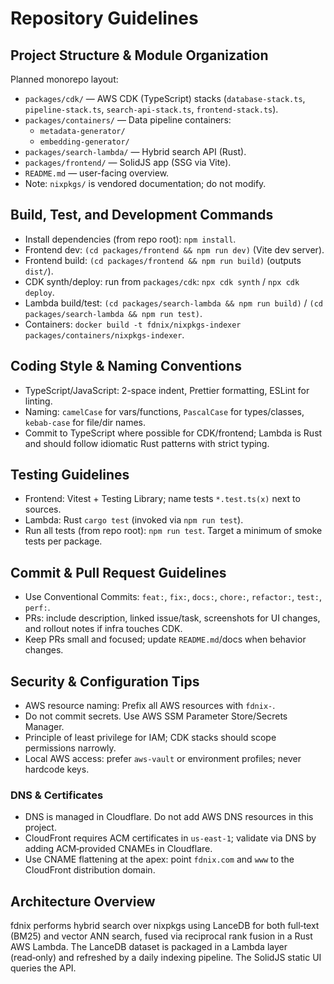 # Repository Guidelines

## Project Structure & Module Organization

Planned monorepo layout:

- `packages/cdk/` — AWS CDK (TypeScript) stacks (`database-stack.ts`, `pipeline-stack.ts`, `search-api-stack.ts`, `frontend-stack.ts`).
- `packages/containers/` — Data pipeline containers:
  - `metadata-generator/`
  - `embedding-generator/`
- `packages/search-lambda/` — Hybrid search API (Rust).
- `packages/frontend/` — SolidJS app (SSG via Vite).
- `README.md` — user-facing overview.
- Note: `nixpkgs/` is vendored documentation; do not modify.

## Build, Test, and Development Commands

- Install dependencies (from repo root): `npm install`.
- Frontend dev: `(cd packages/frontend && npm run dev)` (Vite dev server).
- Frontend build: `(cd packages/frontend && npm run build)` (outputs `dist/`).
- CDK synth/deploy: run from `packages/cdk`: `npx cdk synth` / `npx cdk deploy`.
- Lambda build/test: `(cd packages/search-lambda && npm run build)` / `(cd packages/search-lambda && npm run test)`.
- Containers: `docker build -t fdnix/nixpkgs-indexer packages/containers/nixpkgs-indexer`.

## Coding Style & Naming Conventions

- TypeScript/JavaScript: 2-space indent, Prettier formatting, ESLint for linting.
- Naming: `camelCase` for vars/functions, `PascalCase` for types/classes, `kebab-case` for file/dir names.
- Commit to TypeScript where possible for CDK/frontend; Lambda is Rust and should follow idiomatic Rust patterns with strict typing.

## Testing Guidelines

- Frontend: Vitest + Testing Library; name tests `*.test.ts(x)` next to sources.
- Lambda: Rust `cargo test` (invoked via `npm run test`).
- Run all tests (from repo root): `npm run test`. Target a minimum of smoke tests per package.

## Commit & Pull Request Guidelines

- Use Conventional Commits: `feat:`, `fix:`, `docs:`, `chore:`, `refactor:`, `test:`, `perf:`.
- PRs: include description, linked issue/task, screenshots for UI changes, and rollout notes if infra touches CDK.
- Keep PRs small and focused; update `README.md`/docs when behavior changes.

## Security & Configuration Tips

- AWS resource naming: Prefix all AWS resources with `fdnix-`.
- Do not commit secrets. Use AWS SSM Parameter Store/Secrets Manager.
- Principle of least privilege for IAM; CDK stacks should scope permissions narrowly.
- Local AWS access: prefer `aws-vault` or environment profiles; never hardcode keys.

### DNS & Certificates

- DNS is managed in Cloudflare. Do not add AWS DNS resources in this project.
- CloudFront requires ACM certificates in `us-east-1`; validate via DNS by adding ACM‑provided CNAMEs in Cloudflare.
- Use CNAME flattening at the apex: point `fdnix.com` and `www` to the CloudFront distribution domain.

## Architecture Overview

fdnix performs hybrid search over nixpkgs using LanceDB for both full‑text (BM25) and vector ANN search, fused via reciprocal rank fusion in a Rust AWS Lambda. The LanceDB dataset is packaged in a Lambda layer (read‑only) and refreshed by a daily indexing pipeline. The SolidJS static UI queries the API.
